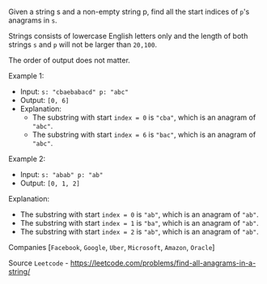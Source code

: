 Given a string s and a non-empty string p, find all the start indices of `p`'s anagrams in `s`.

Strings consists of lowercase English letters only and the length of both strings `s` and `p` will not be larger than `20,100`.

The order of output does not matter.

Example 1:

- Input: `s: "cbaebabacd" p: "abc"`
- Output: `[0, 6]`
- Explanation:
  - The substring with start `index = 0` is `"cba"`, which is an anagram of `"abc"`.
  - The substring with start `index = 6` is `"bac"`, which is an anagram of `"abc"`.

Example 2:

- Input: `s: "abab" p: "ab"`
- Output: `[0, 1, 2]`

Explanation:
- The substring with start `index = 0` is `"ab"`, which is an anagram of `"ab"`.
- The substring with start `index = 1` is `"ba"`, which is an anagram of `"ab"`.
- The substring with start `index = 2` is `"ab"`, which is an anagram of `"ab"`.

Companies [`Facebook`, `Google`, `Uber`, `Microsoft`, `Amazon`, `Oracle`]

Source `Leetcode` - https://leetcode.com/problems/find-all-anagrams-in-a-string/
